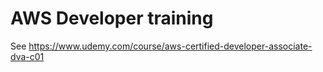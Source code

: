 # AWS Developer training

See https://www.udemy.com/course/aws-certified-developer-associate-dva-c01
